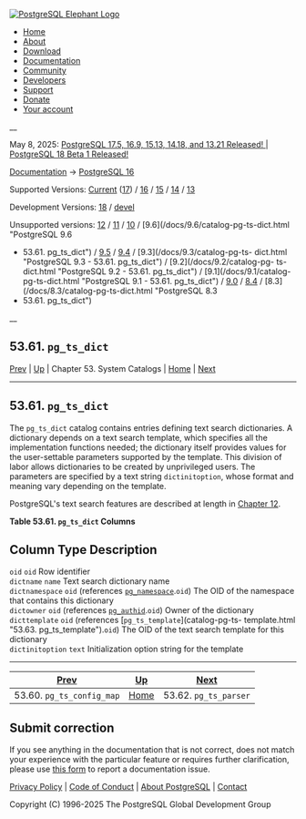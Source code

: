 [ ![PostgreSQL Elephant Logo](/media/img/about/press/elephant.png) ](/)

  * [Home](/ "Home")
  * [About](/about/ "About")
  * [Download](/download/ "Download")
  * [Documentation](/docs/ "Documentation")
  * [Community](/community/ "Community")
  * [Developers](/developer/ "Developers")
  * [Support](/support/ "Support")
  * [Donate](/about/donate/ "Donate")
  * [Your account](/account/ "Your account")

__

May 8, 2025: [ PostgreSQL 17.5, 16.9, 15.13, 14.18, and 13.21 Released! ](/about/news/postgresql-175-169-1513-1418-and-1321-released-3072/) | [ PostgreSQL 18 Beta 1 Released! ](/about/news/postgresql-18-beta-1-released-3070/)

[Documentation](/docs/ "Documentation") -> [PostgreSQL
16](/docs/16/index.html)

Supported Versions: [Current](/docs/current/catalog-pg-ts-dict.html
"PostgreSQL 17 - 53.61. pg_ts_dict") ([17](/docs/17/catalog-pg-ts-dict.html
"PostgreSQL 17 - 53.61. pg_ts_dict")) / [16](/docs/16/catalog-pg-ts-dict.html
"PostgreSQL 16 - 53.61. pg_ts_dict") / [15](/docs/15/catalog-pg-ts-dict.html
"PostgreSQL 15 - 53.61. pg_ts_dict") / [14](/docs/14/catalog-pg-ts-dict.html
"PostgreSQL 14 - 53.61. pg_ts_dict") / [13](/docs/13/catalog-pg-ts-dict.html
"PostgreSQL 13 - 53.61. pg_ts_dict")

Development Versions: [18](/docs/18/catalog-pg-ts-dict.html "PostgreSQL 18 -
53.61. pg_ts_dict") / [devel](/docs/devel/catalog-pg-ts-dict.html "PostgreSQL
devel - 53.61. pg_ts_dict")

Unsupported versions: [12](/docs/12/catalog-pg-ts-dict.html "PostgreSQL 12 -
53.61. pg_ts_dict") / [11](/docs/11/catalog-pg-ts-dict.html "PostgreSQL 11 -
53.61. pg_ts_dict") / [10](/docs/10/catalog-pg-ts-dict.html "PostgreSQL 10 -
53.61. pg_ts_dict") / [9.6](/docs/9.6/catalog-pg-ts-dict.html "PostgreSQL 9.6
- 53.61. pg_ts_dict") / [9.5](/docs/9.5/catalog-pg-ts-dict.html "PostgreSQL
9.5 - 53.61. pg_ts_dict") / [9.4](/docs/9.4/catalog-pg-ts-dict.html
"PostgreSQL 9.4 - 53.61. pg_ts_dict") / [9.3](/docs/9.3/catalog-pg-ts-
dict.html "PostgreSQL 9.3 - 53.61. pg_ts_dict") / [9.2](/docs/9.2/catalog-pg-
ts-dict.html "PostgreSQL 9.2 - 53.61. pg_ts_dict") / [9.1](/docs/9.1/catalog-
pg-ts-dict.html "PostgreSQL 9.1 - 53.61. pg_ts_dict") /
[9.0](/docs/9.0/catalog-pg-ts-dict.html "PostgreSQL 9.0 - 53.61. pg_ts_dict")
/ [8.4](/docs/8.4/catalog-pg-ts-dict.html "PostgreSQL 8.4 -
53.61. pg_ts_dict") / [8.3](/docs/8.3/catalog-pg-ts-dict.html "PostgreSQL 8.3
- 53.61. pg_ts_dict")

__

53.61. `pg_ts_dict`  
---  
[Prev](catalog-pg-ts-config-map.html "53.60. pg_ts_config_map")  | [Up](catalogs.html "Chapter 53. System Catalogs") | Chapter 53. System Catalogs | [Home](index.html "PostgreSQL 16.9 Documentation") |  [Next](catalog-pg-ts-parser.html "53.62. pg_ts_parser")  
  
* * *

## 53.61. `pg_ts_dict` #

The `pg_ts_dict` catalog contains entries defining text search dictionaries. A
dictionary depends on a text search template, which specifies all the
implementation functions needed; the dictionary itself provides values for the
user-settable parameters supported by the template. This division of labor
allows dictionaries to be created by unprivileged users. The parameters are
specified by a text string `dictinitoption`, whose format and meaning vary
depending on the template.

PostgreSQL's text search features are described at length in [Chapter
12](textsearch.html "Chapter 12. Full Text Search").

**Table  53.61. `pg_ts_dict` Columns**

Column Type Description  
---  
`oid` `oid` Row identifier  
`dictname` `name` Text search dictionary name  
`dictnamespace` `oid` (references [`pg_namespace`](catalog-pg-namespace.html
"53.32. pg_namespace").`oid`) The OID of the namespace that contains this
dictionary  
`dictowner` `oid` (references [`pg_authid`](catalog-pg-authid.html
"53.8. pg_authid").`oid`) Owner of the dictionary  
`dicttemplate` `oid` (references [`pg_ts_template`](catalog-pg-ts-
template.html "53.63. pg_ts_template").`oid`) The OID of the text search
template for this dictionary  
`dictinitoption` `text` Initialization option string for the template  
  
  

* * *

[Prev](catalog-pg-ts-config-map.html "53.60. pg_ts_config_map")  | [Up](catalogs.html "Chapter 53. System Catalogs") |  [Next](catalog-pg-ts-parser.html "53.62. pg_ts_parser")  
---|---|---  
53.60. `pg_ts_config_map`  | [Home](index.html "PostgreSQL 16.9 Documentation") |  53.62. `pg_ts_parser`  
  
## Submit correction

If you see anything in the documentation that is not correct, does not match
your experience with the particular feature or requires further clarification,
please use [this form](/account/comments/new/16/catalog-pg-ts-dict.html/) to
report a documentation issue.

[Privacy Policy](/about/privacypolicy) | [Code of Conduct](/about/policies/coc/) | [About PostgreSQL](/about/) | [Contact](/about/contact/)  

Copyright (C) 1996-2025 The PostgreSQL Global Development Group

